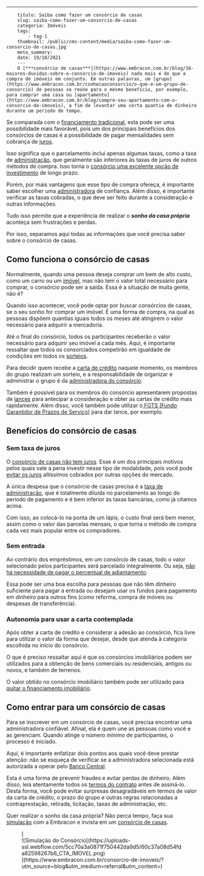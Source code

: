 ---
        titulo: Saiba como fazer um consórcio de casas
        slug: saiba-como-fazer-um-consorcio-de-casas
        categoria: Imóveis
        tags:
            - tag-1
        thumbnail: /public/cms-content/media/saiba-como-fazer-um-consorcio-de-casas.jpg
        meta_summary: 
        date: 19/10/2021
        ---
        O [***consórcio de casas***](https://www.embracon.com.br/blog/16-maiores-duvidas-sobre-o-consorcio-de-imoveis) nada mais é do que a compra de imóveis em conjunto. Em outras palavras, um [grupo](https://www.embracon.com.br/conhecaoconsorcio/o-que-e-um-grupo-de-consorcio) de pessoas se reúne para o mesmo benefício, por exemplo, para comprar uma casa ou [apartamento](https://www.embracon.com.br/blog/compre-seu-apartamento-com-o-consorcio-de-imoveis), a fim de levantar uma certa quantia de dinheiro durante um período de tempo.

Se comparada com o [financiamento tradicional](https://www.embracon.com.br/blog/entenda-quais-sao-as-6-maiores-desvantagens-do-financiamento), esta pode ser uma possibilidade mais favorável, pois um dos principais benefícios dos consórcios de casas é a possibilidade de pagar mensalidades sem cobrança de [juros](https://www.embracon.com.br/blog/parcela-de-consorcio-tem-juros).

Isso significa que o parcelamento inclui apenas algumas taxas, como a taxa de [administração](https://www.embracon.com.br/blog/como-funciona-a-taxa-de-administracao-de-um-consorcio), que geralmente são inferiores às taxas de juros de outros métodos de compra. Isso torna o [consórcio uma excelente opção de investimento](https://www.embracon.com.br/blog/o-consorcio-e-investimento) de longo prazo.

Porém, por mais vantagens que esse tipo de compra ofereça, é importante saber escolher uma [administradora](https://www.embracon.com.br/blog/como-escolher-uma-administradora-de-consorcio) de confiança. Além disso, é importante verificar as taxas cobradas, o que deve ser feito durante a consideração e outras informações.

Tudo isso permite que a experiência de realizar o ***sonho da casa própria*** aconteça sem frustrações e perdas.

Por isso, separamos aqui todas as informações que você precisa saber sobre o consórcio de casas.

Como funciona o consórcio de casas 
-----------------------------------

Normalmente, quando uma pessoa deseja comprar um bem de alto custo, como um carro ou um [imóvel](https://www.embracon.com.br/blog/como-gerar-renda-com-um-imovel), mas não tem o valor total necessário para comprar, o consórcio pode ser a saída. Essa é a situação de muita gente, não é?

Quando isso acontecer, você pode optar por buscar consórcios de casas, se o seu sonho for comprar um imóvel. É uma forma de compra, na qual as pessoas dispõem quantias iguais todos os meses até atingirem o valor necessário para adquirir a mercadoria.

Até o final do consórcio, todos os participantes receberão o valor necessário para adquirir seu imóvel a cada mês. Aqui, é importante ressaltar que todos os consorciados competirão em igualdade de condições em todos os [sorteios](https://www.embracon.com.br/conhecaoconsorcio/como-sao-realizados-os-sorteios-nas-assembleias).

Para decidir quem recebe a [carta de crédito](https://www.embracon.com.br/conhecaoconsorcio/o-que-e-carta-de-credito) naquele momento, os membros do grupo realizam um sorteio, e a responsabilidade de organizar e administrar o grupo é da [administradora do consórcio](https://www.embracon.com.br/blog/porque-escolher-a-embracon-como-sua-administradora-de-consorcio).

Também é possível para os membros do consórcio apresentarem propostas de [lances](https://www.embracon.com.br/blog/como-funcionam-os-tipos-de-lances-no-consorcio) para antecipar a consideração e obter as cartas de crédito mais rapidamente. Além disso, você também pode utilizar o[ FGTS (Fundo Garantidor de Prazos de Serviço)](https://www.embracon.com.br/blog/posso-usar-o-fgts-no-consorcio-imobiliario) para dar lance, por exemplo.

Benefícios do consórcio de casas 
---------------------------------

### Sem taxa de juros 

O [consórcio de casas não tem juros](https://www.embracon.com.br/blog/consorcio-nao-tem-juros-entenda). Esse é um dos principais motivos pelos quais vale a pena investir nesse tipo de modalidade, pois você pode [evitar os juros](https://www.embracon.com.br/blog/como-os-juros-afetam-a-sua-vida) altíssimos cobrados por outras opções do mercado.

A única despesa que o consórcio de casas precisa é a [taxa de administração](https://www.embracon.com.br/blog/como-funciona-a-taxa-de-administracao-de-um-consorcio), que é totalmente diluída no parcelamento ao longo do período de pagamento e é bem inferior às taxas bancárias, como já citamos acima.

Com isso, ao colocá-lo na ponta de um lápis, o custo final será bem menor, assim como o valor das parcelas mensais, o que torna o método de compra cada vez mais popular entre os compradores.

### Sem entrada 

Ao contrário dos empréstimos, em um consórcio de casas, todo o valor selecionado pelos participantes será parcelado integralmente. Ou seja, [não há necessidade de pagar o percentual de adiantamento](https://www.embracon.com.br/blog/consorcio-nao-tem-entrada-saiba-mais).

Essa pode ser uma boa escolha para pessoas que não têm dinheiro suficiente para pagar a entrada ou desejam usar os fundos ​​para pagamento em dinheiro para outros fins (como reforma, compra de móveis ou despesas de transferência).

### Autonomia para usar a carta contemplada 

Após obter a carta de crédito e considerar a adesão ao consórcio, fica livre para utilizar o valor da forma que desejar, desde que atenda à categoria escolhida no início do consórcio.

O que é preciso ressaltar aqui é que os consórcios imobiliários podem ser utilizados para a obtenção de bens comerciais ou residenciais, antigos ou novos, e também de terrenos.

O valor obtido no consórcio imobiliário também pode ser utilizado para[ quitar o financiamento imobiliário](https://www.embracon.com.br/blog/e-possivel-quitar-o-financiamento-imobiliario-com-o-consorcio).

Como entrar para um consórcio de casas 
---------------------------------------

Para se inscrever em um consórcio de casas, você precisa encontrar uma administradora confiável. Afinal, ela é quem une as pessoas como você e as gerenciam. Quando atinge o número mínimo de participantes, o processo é iniciado.

Aqui, é importante enfatizar dois pontos aos quais você deve prestar atenção: não se esqueça de verificar se a administradora selecionada está autorizada a operar pelo [Banco Central](https://www.bcb.gov.br/).

Esta é uma forma de prevenir fraudes e evitar perdas de dinheiro. Além disso, leia atentamente todos os [termos do contrato](https://www.embracon.com.br/blog/o-que-e-necessario-avaliar-no-contrato-de-consorcio) antes de assiná-lo. Desta forma, você pode evitar surpresas desagradáveis ​​em termos de valor da carta de crédito, o prazo do grupo e outras regras relacionadas a contraprestação, retirada, licitação, taxas de administração, etc.

Quer realizar o sonho da casa própria? Não perca tempo, faça sua [simulação](https://www.embracon.com.br/blog/simulacao-de-consorcio) com a Embracon e invista em um [consórcio de casas](https://www.embracon.com.br/consorcio-de-casas).

<figure class="w-richtext-figure-type-image w-richtext-align-center">[<div>![Simulação do Consórcio](https://uploads-ssl.webflow.com/5cc70a3a0871f750442da9d5/60c37a08d54fda82598267b6_CTA_IMOVEL.png)</div>](https://www.embracon.com.br/consorcio-de-imoveis/?utm_source=blog&utm_medium=referral&utm_content=)</figure>
        